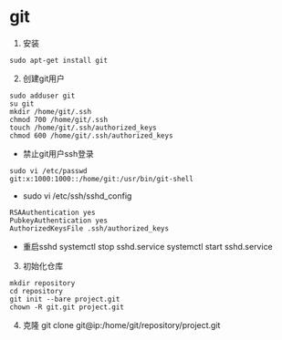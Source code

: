 # git

1. 安装
```
sudo apt-get install git
```

2. 创建git用户
```
sudo adduser git   
su git
mkdir /home/git/.ssh
chmod 700 /home/git/.ssh
touch /home/git/.ssh/authorized_keys
chmod 600 /home/git/.ssh/authorized_keys
```
* 禁止git用户ssh登录
```
sudo vi /etc/passwd
git:x:1000:1000::/home/git:/usr/bin/git-shell
```
* sudo vi /etc/ssh/sshd_config
```
RSAAuthentication yes
PubkeyAuthentication yes
AuthorizedKeysFile .ssh/authorized_keys
```
* 重启sshd
systemctl stop sshd.service
systemctl start sshd.service

3. 初始化仓库
```
mkdir repository
cd repository
git init --bare project.git
chown -R git.git project.git
```

4. 克隆
git clone git@ip:/home/git/repository/project.git